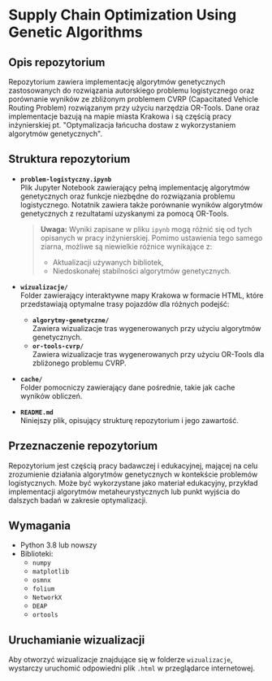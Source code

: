 # Supply Chain Optimization Using Genetic Algorithms

## Opis repozytorium

Repozytorium zawiera implementację algorytmów genetycznych zastosowanych do rozwiązania autorskiego problemu logistycznego oraz porównanie wyników ze zbliżonym problemem CVRP (Capacitated Vehicle Routing Problem) rozwiązanym przy użyciu narzędzia OR-Tools. Dane oraz implementacje bazują na mapie miasta Krakowa i są częścią pracy inżynierskiej pt. "Optymalizacja łańcucha dostaw z wykorzystaniem algorytmów genetycznych".

## Struktura repozytorium

- **`problem-logistyczny.ipynb`**  
  Plik Jupyter Notebook zawierający pełną implementację algorytmów genetycznych oraz funkcje niezbędne do rozwiązania problemu logistycznego. Notatnik zawiera także porównanie wyników algorytmów genetycznych z rezultatami uzyskanymi za pomocą OR-Tools.  
  > **Uwaga:** Wyniki zapisane w pliku `ipynb` mogą różnić się od tych opisanych w pracy inżynierskiej. Pomimo ustawienia tego samego ziarna, możliwe są niewielkie różnice wynikające z:
  > - Aktualizacji używanych bibliotek,
  > - Niedoskonałej stabilności algorytmów genetycznych.

- **`wizualizacje/`**  
  Folder zawierający interaktywne mapy Krakowa w formacie HTML, które przedstawiają optymalne trasy pojazdów dla różnych podejść:
  - **`algorytmy-genetyczne/`**  
    Zawiera wizualizacje tras wygenerowanych przy użyciu algorytmów genetycznych.
  - **`or-tools-cvrp/`**  
    Zawiera wizualizacje tras wygenerowanych przy użyciu OR-Tools dla zbliżonego problemu CVRP.

- **`cache/`**  
  Folder pomocniczy zawierający dane pośrednie, takie jak cache wyników obliczeń.

- **`README.md`**  
  Niniejszy plik, opisujący strukturę repozytorium i jego zawartość.

## Przeznaczenie repozytorium

Repozytorium jest częścią pracy badawczej i edukacyjnej, mającej na celu zrozumienie działania algorytmów genetycznych w kontekście problemów logistycznych. Może być wykorzystane jako materiał edukacyjny, przykład implementacji algorytmów metaheurystycznych lub punkt wyjścia do dalszych badań w zakresie optymalizacji.

## Wymagania

- Python 3.8 lub nowszy
- Biblioteki:  
  - `numpy`
  - `matplotlib`
  - `osmnx`
  - `folium`
  - `NetworkX`
  - `DEAP`
  - `ortools`

## Uruchamianie wizualizacji

Aby otworzyć wizualizacje znajdujące się w folderze `wizualizacje`, wystarczy uruchomić odpowiedni plik `.html` w przeglądarce internetowej.

